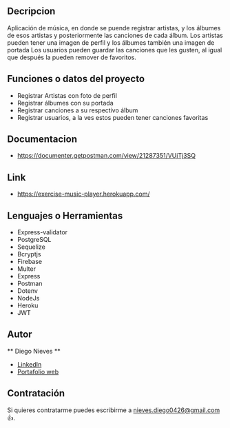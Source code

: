 ﻿## Decripcion

Aplicación de música, en donde se puende registrar artistas, y los álbumes de esos artistas y posteriormente las canciones de cada álbum. Los artistas pueden tener una imagen de perfil y los álbumes también una imagen de portada Los usuarios pueden guardar las canciones que les gusten, al igual que después la pueden remover de favoritos.

## Funciones o datos del proyecto

- Registrar Artistas con foto de perfil
- Registrar álbumes con su portada
- Registrar canciones a su respectivo álbum
- Registrar usuarios, a la ves estos pueden tener canciones favoritas

## Documentacion

- https://documenter.getpostman.com/view/21287351/VUjTj3SQ

## Link

- https://exercise-music-player.herokuapp.com/

## Lenguajes o Herramientas

- Express-validator
- PostgreSQL
- Sequelize
- Bcryptjs
- Firebase
- Multer
- Express
- Postman
- Dotenv
- NodeJs
- Heroku
- JWT

## Autor

** Diego Nieves **

- [LinkedIn](https://www.linkedin.com/in/diego-nieves-04b409242/)
- [Portafolio web](https://nvs-dlc.netlify.app)

## Contratación

Si quieres contratarme puedes escribirme a nieves.diego0426@gmail.com 👍.
